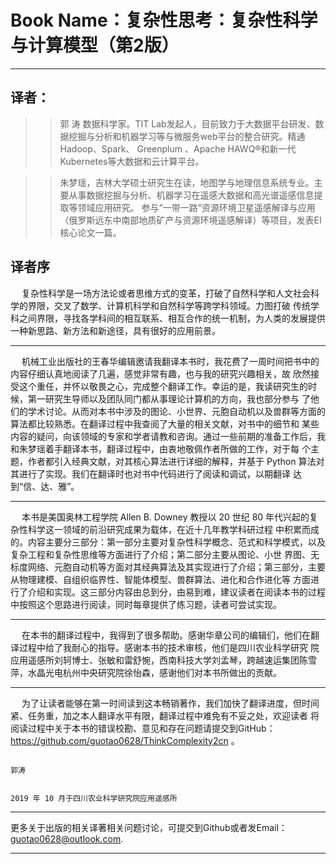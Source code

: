 # Book Name：复杂性思考：复杂性科学与计算模型（第2版）
------------------------------------------------------------------------------
译者：
------------------------------------------------------------------------------
>> 郭 涛 数据科学家。TIT Lab发起人，目前致力于大数据平台研发、数据挖掘与分析和机器学习等与微服务web平台的整合研究。精通Hadoop、Spark、
Greenplum 、Apache HAWQ®和新一代Kubernetes等大数据和云计算平台。

>> 朱梦瑶，吉林大学硕士研究生在读，地图学与地理信息系统专业。主要从事数据挖掘与分析、机器学习在遥感大数据和高光谱遥感信息提取等领域应用研究。
参与“一带一路”资源环境卫星遥感解译与应用 （俄罗斯远东中南部地质矿产与资源环境遥感解译）等项目，发表EI核心论文一篇。

译者序
-------------------------------------------------------       
&emsp; 复杂性科学是一场方法论或者思维方式的变革，打破了自然科学和人文社会科学的界限，交叉了数学、计算机科学和自然科学等跨学科领域。力图打破
传统学科之间界限，寻找各学科间的相互联系、相互合作的统一机制，为人类的发展提供一种新思路、新方法和新途径，具有很好的应用前景。

------------------------------------------------------

&emsp; 机械工业出版社的王春华编辑邀请我翻译本书时，我花费了一周时间把书中的内容仔细认真地阅读了几遍，感觉非常有趣，也与我的研究兴趣相关，故
欣然接受这个重任，并怀以敬畏之心，完成整个翻译工作。幸运的是，我读研究生的时候，第一研究生导师以及团队同门都从事理论计算机的方向，我也部分参与
了他们的学术讨论。从而对本书中涉及的图论、小世界、元胞自动机以及兽群等方面的算法都比较熟悉。在翻译过程中我查阅了大量的相关文献，对书中的细节和
某些内容的疑问，向该领域的专家和学者请教和咨询。通过一些前期的准备工作后，我和朱梦瑶着手翻译本书，翻译过程中，由衷地敬佩作者所做的工作，对于每
个主题，作者都引入经典文献，对其核心算法进行详细的解释，并基于 Python 算法对其进行了实现。我们在翻译时也对书中代码进行了阅读和调试，以期翻译
达到“信、达、雅”。

-------------------------------------------------------

&emsp; 本书是美国奥林工程学院 Allen B. Downey 教授以 20 世纪 80 年代兴起的复杂性科学这一领域的前沿研究成果为载体，在近十几年教学科研过程
中积累而成的。内容主要分三部分：第一部分主要对复杂性科学概念、范式和科学模式，以及复杂工程和复杂性思维等方面进行了介绍；第二部分主要从图论、小世
界图、无标度网络、元胞自动机等方面对其经典算法及其实现进行了介绍；第三部分，主要从物理建模、自组织临界性、智能体模型、兽群算法、进化和合作进化等
方面进行了介绍和实现。这三部分内容由总到分，由易到难，建议读者在阅读本书的过程中按照这个思路进行阅读，同时每章提供了练习题，读者可尝试实现。

-------------------------------------------------------

&emsp; 在本书的翻译过程中，我得到了很多帮助。感谢华章公司的编辑们，他们在翻译过程中给了我耐心的指导。感谢本书的技术审核，他们是四川农业科学研究
院应用遥感所刘轲博士、张敏和雷舒惋，西南科技大学刘孟琴，跨越速运集团陈雪萍，水晶光电杭州中央研究院徐怡森，感谢他们对本书所做出的贡献。

--------------------------------------------------------

&emsp; 为了让读者能够在第一时间读到这本畅销著作，我们加快了翻译进度，但时间紧、任务重，加之本人翻译水平有限，翻译过程中难免有不妥之处，欢迎读者
将阅读过程中关于本书的错误校勘、意见和存在问题请提交到GitHub：https://github.com/guotao0628/ThinkComplexity2cn 。
                                                                                                                      
                                                                                                      郭涛
                                                                                                                      
                                                                                   2019 年 10 月于四川农业科学研究院应用遥感所
                                                                                   
                                                                                   
 ---------------------------------------------------------
 
 更多关于出版的相关译著相关问题讨论，可提交到Github或者发Email：guotao0628@outlook.com.
 
 --------------------------------------------------------
